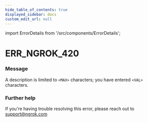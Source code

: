 ```yaml
---
hide_table_of_contents: true
displayed_sidebar: docs
custom_edit_url: null
---
```


import ErrorDetails from '/src/components/ErrorDetails';

# ERR_NGROK_420

### Message
A description is limited to `<MAX>` characters; you have entered `<VAL>` characters.

### Further help
If you're having trouble resolving this error, please reach out to [support@ngrok.com](mailto:support@ngrok.com?subject=Help%20with%20ERR_NGROK_420)

<ErrorDetails error='err_ngrok_420' />
